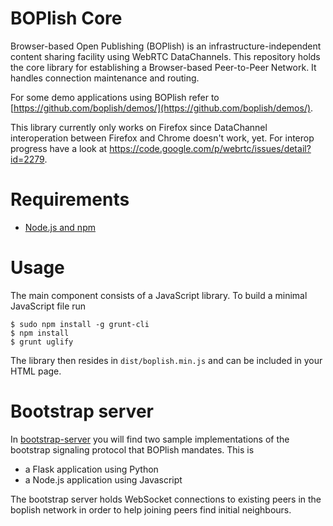 BOPlish Core
============

Browser-based Open Publishing (BOPlish) is an infrastructure-independent content
sharing facility using WebRTC DataChannels. This repository holds the core
library for establishing a Browser-based Peer-to-Peer Network. It handles
connection maintenance and routing.

For some demo applications using BOPlish refer to
    [https://github.com/boplish/demos/](https://github.com/boplish/demos/).

This library currently only works on Firefox since DataChannel interoperation
between Firefox and Chrome doesn't work, yet. For interop progress have a look
at https://code.google.com/p/webrtc/issues/detail?id=2279.

Requirements
============

* [Node.js and npm](http://nodejs.org/download/)

Usage
=====

The main component consists of a JavaScript library. To build a minimal
JavaScript file run

    $ sudo npm install -g grunt-cli
    $ npm install
    $ grunt uglify

The library then resides in `dist/boplish.min.js` and can be included in your
HTML page.

Bootstrap server
================

In [bootstrap-server](bootstrap-server) you will find two sample implementations of
the bootstrap signaling protocol that BOPlish mandates. This is 

* a Flask application using Python
* a Node.js application using Javascript

The bootstrap server holds WebSocket connections to existing peers in the boplish network in
order to help joining peers find initial neighbours.

